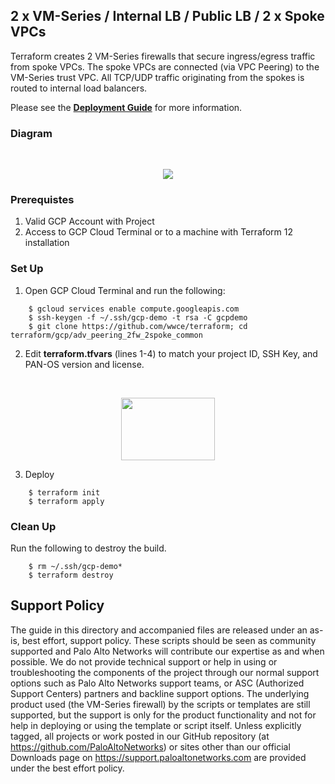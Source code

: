 ## 2 x VM-Series / Internal LB / Public LB / 2 x Spoke VPCs

Terraform creates 2 VM-Series firewalls that secure ingress/egress traffic from spoke VPCs.  The spoke VPCs are connected (via VPC Peering) to the VM-Series trust VPC. All TCP/UDP traffic originating from the spokes is routed to internal load balancers.

Please see the [**Deployment Guide**](https://github.com/wwce/terraform/blob/master/gcp/adv_peering_2fw_2spoke_common/guide.pdf) for more information.

### Diagram
</br>
<p align="center">
<img src="https://raw.githubusercontent.com/wwce/terraform/master/gcp/adv_peering_2fw_2spoke_common/images/diagram.png">
</p>


### Prerequistes 
1. Valid GCP Account with Project
2. Access to GCP Cloud Terminal or to a machine with Terraform 12 installation

### Set Up
1.  Open GCP Cloud Terminal and run the following:
```
	$ gcloud services enable compute.googleapis.com
	$ ssh-keygen -f ~/.ssh/gcp-demo -t rsa -C gcpdemo
	$ git clone https://github.com/wwce/terraform; cd terraform/gcp/adv_peering_2fw_2spoke_common
```
2.  Edit **terraform.tfvars** (lines 1-4) to match your project ID, SSH Key, and PAN-OS version and license.
</br>
<p align="center">
<img src="https://raw.githubusercontent.com/wwce/terraform/master/gcp/adv_peering_2fw_2spoke_common/images/tfvars.png" width="150" height="100">
</p>

3.  Deploy
```
	$ terraform init
	$ terraform apply
```

### Clean Up
Run the following to destroy the build.
```
	$ rm ~/.ssh/gcp-demo*
	$ terraform destroy
```

## Support Policy
The guide in this directory and accompanied files are released under an as-is, best effort, support policy. These scripts should be seen as community supported and Palo Alto Networks will contribute our expertise as and when possible. We do not provide technical support or help in using or troubleshooting the components of the project through our normal support options such as Palo Alto Networks support teams, or ASC (Authorized Support Centers) partners and backline support options. The underlying product used (the VM-Series firewall) by the scripts or templates are still supported, but the support is only for the product functionality and not for help in deploying or using the template or script itself.
Unless explicitly tagged, all projects or work posted in our GitHub repository (at https://github.com/PaloAltoNetworks) or sites other than our official Downloads page on https://support.paloaltonetworks.com are provided under the best effort policy.
